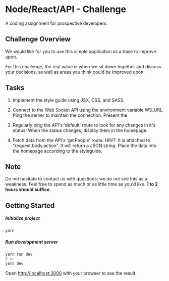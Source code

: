 # Node/React/API - Challenge

A coding assignment for prospective developers.

## Challenge Overview

We would like for you to use this simple application as a base to improve upon.

For this challenge, the real value is when we sit down together and discuss your decisions, as well
as areas you think could be improved upon.

## Tasks

1. Implement the style guide using JSX, CSS, and SASS.

2. Connect to the Web Socket API using the environment variable WS_URL. Ping the server to maintain the connection. Present the 

3. Regularly ping the API's 'default' route to look for any changes in it's status. When the status changes, display them in the homepage.

4. Fetch data from the API's 'getPeople' route. HINT: It is attached to "request.body.action". It will return a JSON string. Place the data into the homepage according to the styleguide.

## Note

Do not hesitate to contact us with questions; we do not see this as a weakness. Feel free to spend as much or as little time as you'd like. **1 to 2 hours should suffice**.

## Getting Started

##### Initialize project

```bash
yarn

```

##### Run development server

```bash
yarn run dev
# or
yarn dev
```

Open [http://localhost:3000](http://localhost:3000) with your browser to see the result.

